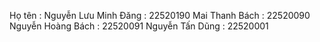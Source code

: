 Họ tên :
Nguyễn Lưu Minh Đăng : 22520190
Mai Thanh Bách : 22520090
Nguyễn Hoàng Bách : 22520091
Nguyễn Tấn Dũng : 22520001
